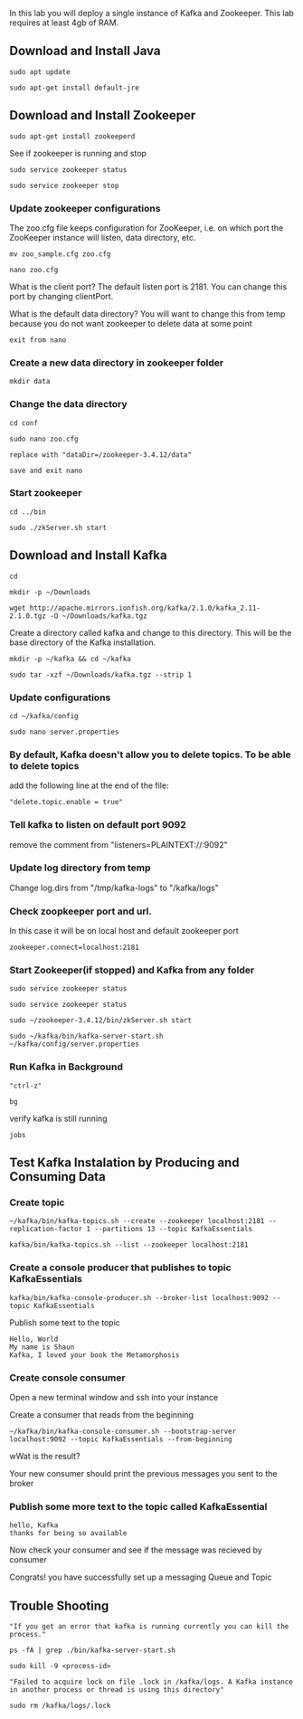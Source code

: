 In this lab you will deploy a single instance of Kafka and Zookeeper.  This lab requires at least 4gb of RAM.


## Download and Install Java


    sudo apt update

    sudo apt-get install default-jre

  
## Download and Install Zookeeper

    sudo apt-get install zookeeperd

See if zookeeper is running and stop

    sudo service zookeeper status

    sudo service zookeeper stop

### Update zookeeper configurations

The zoo.cfg file keeps configuration for ZooKeeper, i.e. on which port the ZooKeeper instance will listen, data directory, etc.

    mv zoo_sample.cfg zoo.cfg

    nano zoo.cfg

What is the client port?  The default listen port is 2181. You can change this port by changing clientPort.

What is the default data directory? You will want to change this from temp because you do not want zookeeper to delete data at some point

    exit from nano

### Create a new data directory in zookeeper folder

    mkdir data

### Change the data directory

    cd conf

    sudo nano zoo.cfg

    replace with "dataDir=/zookeeper-3.4.12/data"

    save and exit nano

### Start zookeeper

    cd ../bin

    sudo ./zkServer.sh start


## Download and Install Kafka

    cd

    mkdir -p ~/Downloads

    wget http://apache.mirrors.ionfish.org/kafka/2.1.0/kafka_2.11-2.1.0.tgz -O ~/Downloads/kafka.tgz

Create a directory called kafka and change to this directory. This will be the base directory of the Kafka installation.

    mkdir -p ~/kafka && cd ~/kafka

    sudo tar -xzf ~/Downloads/kafka.tgz --strip 1


### Update configurations

    cd ~/kafka/config

    sudo nano server.properties

### By default, Kafka doesn't allow you to delete topics. To be able to delete topics

add the following line at the end of the file:

    "delete.topic.enable = true"

### Tell kafka to listen on default port 9092 

remove the comment from "listeners=PLAINTEXT://:9092"

### Update log directory from temp


Change log.dirs from "/tmp/kafka-logs" to "/kafka/logs"


### Check zoopkeeper port and url.  

In this case it will be on local host and default zookeeper port

    zookeeper.connect=localhost:2181

  

### Start Zookeeper(if stopped) and Kafka from any folder

    sudo service zookeeper status

    sudo service zookeeper status

    sudo ~/zookeeper-3.4.12/bin/zkServer.sh start

    sudo ~/kafka/bin/kafka-server-start.sh ~/kafka/config/server.properties


### Run Kafka in Background

    "ctrl-z"

    bg

verify kafka is still running

    jobs
  
## Test Kafka Instalation by Producing and Consuming Data


### Create topic

    ~/kafka/bin/kafka-topics.sh --create --zookeeper localhost:2181 --replication-factor 1 --partitions 13 --topic KafkaEssentials

    kafka/bin/kafka-topics.sh --list --zookeeper localhost:2181

### Create a console producer that publishes to topic KafkaEssentials

    kafka/bin/kafka-console-producer.sh --broker-list localhost:9092 --topic KafkaEssentials

Publish some text to the topic

    Hello, World
    My name is Shaun
    Kafka, I loved your book the Metamorphosis

### Create console consumer

Open a new terminal window and ssh into your instance

Create a consumer that reads from the beginning

    ~/kafka/bin/kafka-console-consumer.sh --bootstrap-server localhost:9092 --topic KafkaEssentials --from-beginning

wWat is the result?

Your new consumer should print the previous messages you sent to the broker

### Publish some more text to the topic called KafkaEssential

    hello, Kafka
    thanks for being so available

Now check your consumer and see if the message was recieved by consumer

Congrats! you have successfully set up a messaging Queue and Topic

## Trouble Shooting

    "If you get an error that kafka is running currently you can kill the process."

    ps -fA | grep ./bin/kafka-server-start.sh

    sudo kill -9 <process-id>

    "Failed to acquire lock on file .lock in /kafka/logs. A Kafka instance in another process or thread is using this directory"

    sudo rm /kafka/logs/.lock
  
  
  
  

